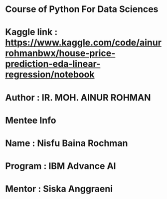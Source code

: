 # Course of Python For Data Sciences
# Kaggle link : https://www.kaggle.com/code/ainurrohmanbwx/house-price-prediction-eda-linear-regression/notebook
# Author : IR. MOH. AINUR ROHMAN
# Mentee Info
# Name : Nisfu Baina Rochman 
# Program : IBM Advance AI
# Mentor : Siska Anggraeni

